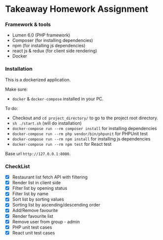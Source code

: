 # Takeaway Homework Assignment

### Framework & tools

- Lumen 6.0 (PHP framework)
- Composer (for installing dependencies)
- npm (for installing js dependencies)
- react js & redux (for client side rendering)
- Docker


### Installation
This is a dockerized application.

Make sure: 
* `docker` & `docker-compose` installed in your PC.

To do:

- Checkout and `cd project_directory/` to go to the project root directory.
- `sh ./start.sh` (will do installation)
- `docker-compose run --rm composer install` for installing dependencies
- `docker-compose run --rm php vendor/bin/phpunit` for PHPUnit test
- `docker-compose run --rm npm install` for installing js dependencies
- `docker-compose run --rm npm test` for React test
 
 Base url `http://127.0.0.1:8000`.

 
 ### CheckList
 
 - [x] Restaurant list fetch API with filtering
 - [x] Render list in client side
 - [x] Filter list by opening status
 - [x] Filter list by name
 - [x] Sort list by sorting values
 - [x] Sorting list by ascending/descending order
 - [x] Add/Remove favourite 
 - [x] Render favourite list
 - [x] Remove user from group - admin
 - [x] PHP unit test cases
 - [x] React unit test cases
